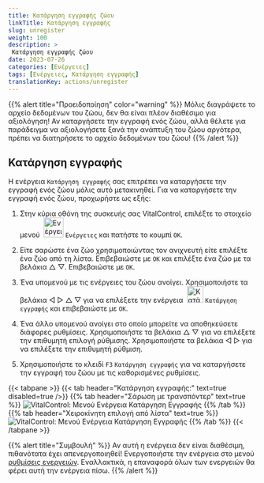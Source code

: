 ```yaml
---
title: Κατάργηση εγγραφής ζώου
linkTitle: Κατάργηση εγγραφής
slug: unregister
weight: 100
description: >
 Κατάργηση εγγραφής ζώου
date: 2023-07-26
categories: [Ενέργειες]
tags: [Ενέργειες, Κατάργηση εγγραφής]
translationKey: actions/unregister
---
```

{{% alert title="Προειδοποίηση" color="warning" %}}
Μόλις διαγράψετε το αρχείο δεδομένων του ζώου, δεν θα είναι πλέον διαθέσιμο για αξιολόγηση! Αν καταργήσετε την εγγραφή ενός ζώου, αλλά θέλετε για παράδειγμα να αξιολογήσετε ξανά την ανάπτυξη του ζώου αργότερα, πρέπει να διατηρήσετε το αρχείο δεδομένων του ζώου!
{{% /alert %}}

## Κατάργηση εγγραφής

Η ενέργεια `Κατάργηση εγγραφής` σας επιτρέπει να καταργήσετε την εγγραφή ενός ζώου μόλις αυτό μετακινηθεί. Για να καταργήσετε την εγγραφή ενός ζώου, προχωρήστε ως εξής:

1. Στην κύρια οθόνη της συσκευής σας VitalControl, επιλέξτε το στοιχείο μενού &nbsp;<img src="/icons/actions.svg" width="40" align="bottom" alt="Ενέργειες" /> `Ενέργειες` και πατήστε το κουμπί `OK`.

2. Είτε σαρώστε ένα ζώο χρησιμοποιώντας τον ανιχνευτή είτε επιλέξτε ένα ζώο από τη λίστα. Επιβεβαιώστε με `OK` και επιλέξτε ένα ζώο με τα βελάκια △ ▽. Επιβεβαιώστε με `OK`.

3. Ένα υπομενού με τις ενέργειες του ζώου ανοίγει. Χρησιμοποιήστε τα βελάκια ◁ ▷ △ ▽ για να επιλέξετε την ενέργεια &nbsp;<img src="/icons/actions/unregister.svg" width="33" align="bottom" alt="Κατάργηση εγγραφής" /> `Κατάργηση εγγραφής` και επιβεβαιώστε με `OK`.

4. Ένα άλλο υπομενού ανοίγει στο οποίο μπορείτε να αποθηκεύσετε διάφορες ρυθμίσεις. Χρησιμοποιήστε τα βελάκια △ ▽ για να επιλέξετε την επιθυμητή επιλογή ρύθμισης. Χρησιμοποιήστε τα βελάκια ◁ ▷ για να επιλέξετε την επιθυμητή ρύθμιση.

5. Χρησιμοποιήστε το κλειδί `F3` `Κατάργηση εγγραφής` για να καταργήσετε την εγγραφή του ζώου με τις καθορισμένες ρυθμίσεις.

{{< tabpane >}}
{{< tab header="Κατάργηση εγγραφής:" text=true disabled=true />}}
{{% tab header="Σάρωση με τρανσπόντερ" text=true %}}
![VitalControl: Μενού Ενέργεια Κατάργηση Εγγραφής](../images/unregister-scan.png "Κατάργηση εγγραφής ζώου")
{{% /tab %}}
{{% tab header="Χειροκίνητη επιλογή από λίστα" text=true %}}
![VitalControl: Μενού Ενέργεια Κατάργηση Εγγραφής](../images/unregister.png "Κατάργηση εγγραφής ζώου")
{{% /tab %}}
{{< /tabpane >}}


{{% alert title="Συμβουλή" %}}
Αν αυτή η ενέργεια δεν είναι διαθέσιμη, πιθανότατα έχει απενεργοποιηθεί! Ενεργοποιήστε την ενέργεια στο μενού [ρυθμίσεις ενεργειών](../settings/). Εναλλακτικά, η επαναφορά όλων των ενεργειών θα φέρει αυτή την ενέργεια πίσω.
{{% /alert %}}
